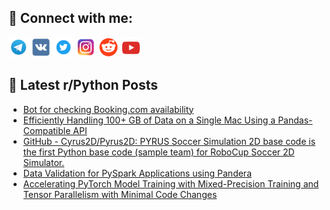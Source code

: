 ## 🔎 Connect with me:
[<img src="https://github.com/bullbesh/bullbesh/blob/main/images/Telegram.png" width="32" height="32" />](https://t.me/bullbesh)
[<img src="https://github.com/bullbesh/bullbesh/blob/main/images/VK.png" width="32" height="32" />](https://vk.com/bullbesh)
[<img src="https://github.com/bullbesh/bullbesh/blob/main/images/Twitter.png" width="32" height="32" />](https://twitter.com/bullbesh1)
[<img src="https://github.com/bullbesh/bullbesh/blob/main/images/Instagram.png" width="32" height="32" />](https://www.instagram.com/bullbesh)
[<img src="https://github.com/bullbesh/bullbesh/blob/main/images/Reddit.png" width="32" height="32" />](https://www.reddit.com/user/bullbesh)
[<img src="https://github.com/bullbesh/bullbesh/blob/main/images/YouTube.png" width="32" height="32" />](https://www.youtube.com/channel/UCtfjRs6uzgq5mfm8S06WTcg)

## 📕 Latest r/Python Posts
<!-- BLOG-POST-LIST:START -->
- [Bot for checking Booking.com availability](https://www.reddit.com/r/Python/comments/165fdh4/bot_for_checking_bookingcom_availability/)
- [Efficiently Handling 100+ GB of Data on a Single Mac Using a Pandas-Compatible API](https://www.reddit.com/r/Python/comments/165fcjm/efficiently_handling_100_gb_of_data_on_a_single/)
- [GitHub - Cyrus2D/Pyrus2D: PYRUS Soccer Simulation 2D base code is the first Python base code &lpar;sample team&rpar; for RoboCup Soccer 2D Simulator.](https://www.reddit.com/r/Python/comments/165f407/github_cyrus2dpyrus2d_pyrus_soccer_simulation_2d/)
- [Data Validation for PySpark Applications using Pandera](https://www.reddit.com/r/Python/comments/165e5qx/data_validation_for_pyspark_applications_using/)
- [Accelerating PyTorch Model Training with Mixed-Precision Training and Tensor Parallelism with Minimal Code Changes](https://www.reddit.com/r/Python/comments/165dzyc/accelerating_pytorch_model_training_with/)
<!-- BLOG-POST-LIST:END -->
